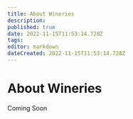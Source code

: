 ```yaml
---
title: About Wineries
description: 
published: true
date: 2022-11-15T11:53:14.728Z
tags: 
editor: markdown
dateCreated: 2022-11-15T11:53:14.728Z
---
```


# About Wineries
Coming Soon